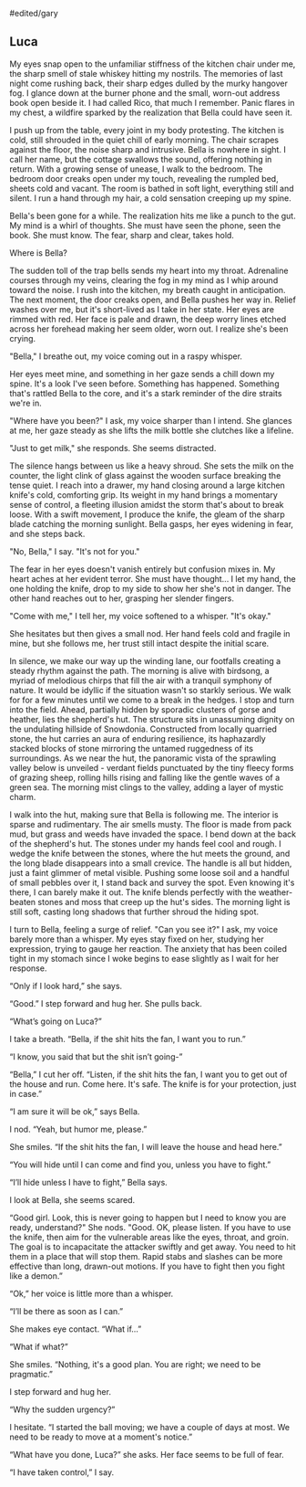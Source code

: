 #edited/gary 
## Luca
 
My eyes snap open to the unfamiliar stiffness of the kitchen chair under me, the sharp smell of stale whiskey hitting my nostrils. The memories of last night come rushing back, their sharp edges dulled by the murky hangover fog. I glance down at the burner phone and the small, worn-out address book open beside it. I had called Rico, that much I remember. Panic flares in my chest, a wildfire sparked by the realization that Bella could have seen it.
 
I push up from the table, every joint in my body protesting. The kitchen is cold, still shrouded in the quiet chill of early morning. The chair scrapes against the floor, the noise sharp and intrusive. Bella is nowhere in sight. I call her name, but the cottage swallows the sound, offering nothing in return. With a growing sense of unease, I walk to the bedroom. The bedroom door creaks open under my touch, revealing the rumpled bed, sheets cold and vacant. The room is bathed in soft light, everything still and silent. I run a hand through my hair, a cold sensation creeping up my spine. 
 
Bella's been gone for a while. The realization hits me like a punch to the gut. My mind is a whirl of thoughts. She must have seen the phone, seen the book. She must know. The fear, sharp and clear, takes hold. 
 
Where is Bella?
 
The sudden toll of the trap bells sends my heart into my throat. Adrenaline courses through my veins, clearing the fog in my mind as I whip around toward the noise. I rush into the kitchen, my breath caught in anticipation. The next moment, the door creaks open, and Bella pushes her way in. Relief washes over me, but it's short-lived as I take in her state. Her eyes are rimmed with red. Her face is pale and drawn, the deep worry lines etched across her forehead making her seem older, worn out. I realize she's been crying.
 
"Bella," I breathe out, my voice coming out in a raspy whisper.
 
Her eyes meet mine, and something in her gaze sends a chill down my spine. It's a look I've seen before. Something has happened. Something that's rattled Bella to the core, and it's a stark reminder of the dire straits we're in.
 
"Where have you been?" I ask, my voice sharper than I intend. She glances at me, her gaze steady as she lifts the milk bottle she clutches like a lifeline.
 
"Just to get milk," she responds. She seems distracted.
 
The silence hangs between us like a heavy shroud. She sets the milk on the counter, the light clink of glass against the wooden surface breaking the tense quiet. I reach into a drawer, my hand closing around a large kitchen knife's cold, comforting grip. Its weight in my hand brings a momentary sense of control, a fleeting illusion amidst the storm that's about to break loose. With a swift movement, I produce the knife, the gleam of the sharp blade catching the morning sunlight. Bella gasps, her eyes widening in fear, and she steps back.
 
"No, Bella," I say. "It's not for you."
 
The fear in her eyes doesn't vanish entirely but confusion mixes in. My heart aches at her evident terror. She must have thought... I let my hand, the one holding the knife, drop to my side to show her she's not in danger. The other hand reaches out to her, grasping her slender fingers.
 
"Come with me," I tell her, my voice softened to a whisper. "It's okay."
 
She hesitates but then gives a small nod. Her hand feels cold and fragile in mine, but she follows me, her trust still intact despite the initial scare. 

In silence, we make our way up the winding lane, our footfalls creating a steady rhythm against the path. The morning is alive with birdsong, a myriad of melodious chirps that fill the air with a tranquil symphony of nature. It would be idyllic if the situation wasn't so starkly serious. We walk for for a few minutes until we come to a break in the hedges. I stop and turn into the field. Ahead, partially hidden by sporadic clusters of gorse and heather, lies the shepherd's hut. The structure sits in unassuming dignity on the undulating hillside of Snowdonia. Constructed from locally quarried stone, the hut carries an aura of enduring resilience, its haphazardly stacked blocks of stone mirroring the untamed ruggedness of its surroundings. As we near the hut, the panoramic vista of the sprawling valley below is unveiled - verdant fields punctuated by the tiny fleecy forms of grazing sheep, rolling hills rising and falling like the gentle waves of a green sea. The morning mist clings to the valley, adding a layer of mystic charm.
 
I walk into the hut, making sure that Bella is following me. The interior is sparse and rudimentary. The air smells musty. The floor is made from pack mud, but grass and weeds have invaded the space. I bend down at the back of the shepherd's hut. The stones under my hands feel cool and rough. I wedge the knife between the stones, where the hut meets the ground, and the long blade disappears into a small crevice. The handle is all but hidden, just a faint glimmer of metal visible. Pushing some loose soil and a handful of small pebbles over it, I stand back and survey the spot. Even knowing it's there, I can barely make it out. The knife blends perfectly with the weather-beaten stones and moss that creep up the hut's sides. The morning light is still soft, casting long shadows that further shroud the hiding spot.
 
I turn to Bella, feeling a surge of relief. "Can you see it?" I ask, my voice barely more than a whisper. My eyes stay fixed on her, studying her expression, trying to gauge her reaction. The anxiety that has been coiled tight in my stomach since I woke begins to ease slightly as I wait for her response.
 
“Only if I look hard,” she says.
 
“Good.” I step forward and hug her. She pulls back.
 
“What’s going on Luca?”
 
I take a breath. “Bella, if the shit hits the fan, I want you to run.”
 
“I know, you said that but the shit isn’t going-”
 
“Bella,” I cut her off. “Listen, if the shit hits the fan, I want you to get out of the house and run. Come here. It's safe. The knife is for your protection, just in case.”
 
“I am sure it will be ok,” says Bella.
 
I nod. “Yeah, but humor me, please.”
 
She smiles. “If the shit hits the fan, I will leave the house and head here.”
 
“You will hide until I can come and find you, unless you have to fight.”
 
“I’ll hide unless I have to fight,” Bella says.

I look at Bella, she seems scared.
 
“Good girl. Look, this is never going to happen but I need to know you are ready, understand?" She nods. "Good. OK, please listen. If you have to use the knife, then aim for the vulnerable areas like the eyes, throat, and groin. The goal is to incapacitate the attacker swiftly and get away. You need to hit them in a place that will stop them. Rapid stabs and slashes can be more effective than long, drawn-out motions. If you have to fight then you fight like a demon.”
 
“Ok,” her voice is little more than a whisper.
 
“I’ll be there as soon as I can.”
 
She makes eye contact. “What if…”
 
“What if what?”
 
She smiles. “Nothing, it's a good plan. You are right; we need to be pragmatic.”
 
I step forward and hug her.
 
“Why the sudden urgency?”
 
I hesitate. “I started the ball moving; we have a couple of days at most. We need to be ready to move at a moment's notice.”
 
“What have you done, Luca?” she asks. Her face seems to be full of fear.
 
“I have taken control,” I say.
